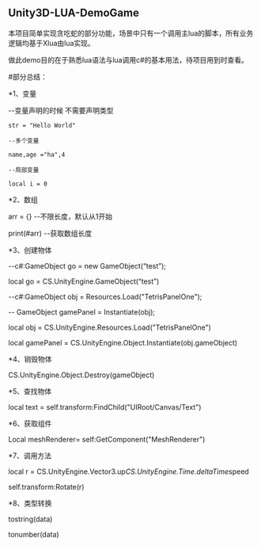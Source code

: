 ## Unity3D-LUA-DemoGame

 本项目简单实现贪吃蛇的部分功能，场景中只有一个调用主lua的脚本，所有业务逻辑均基于Xlua由lua实现。
 
 做此demo目的在于熟悉lua语法与lua调用c#的基本用法，待项目用到时查看。
 

#部分总结：

*1、变量


--变量声明的时候 不需要声明类型

	str = "Hello World"
	
	--多个变量
	
	name,age ="ha",4
	
	--局部变量
	
	local i = 0
	
*2、数组


arr = {} --不限长度，默认从1开始

print(#arr) --获取数组长度

*3、创建物体


--c#:GameObject go = new GameObject(“test”);

local go = CS.UnityEngine.GameObject(“test”)

--c#:GameObject obj = Resources.Load("TetrisPanelOne");

--   GameObject gamePanel = Instantiate<GameObeject>(obj);

local obj = CS.UnityEngine.Resources.Load("TetrisPanelOne")

local gamePanel = CS.UnityEngine.Object.Instantiate(obj.gameObject)

*4、销毁物体


CS.UnityEngine.Object.Destroy(gameObject)

*5、查找物体


local text = self.transform:FindChild("UIRoot/Canvas/Text")

*6、获取组件


Local meshRenderer= self:GetComponent("MeshRenderer")

*7、调用方法


local r = CS.UnityEngine.Vector3.up*CS.UnityEngine.Time.deltaTime*speed

self.transform:Rotate(r)

*8、类型转换


tostring(data)

tonumber(data)
